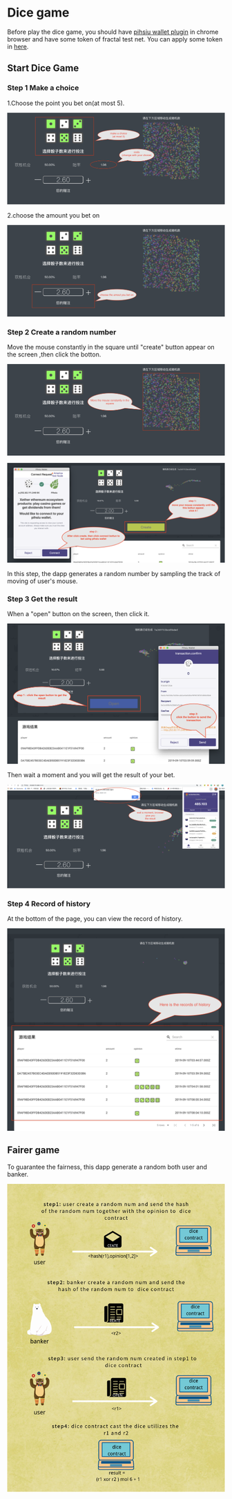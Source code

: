# Dice game
Before play the dice game, you should have [pihsiu wallet plugin](https://github.com/fractal-platform/pihsiu) in chrome browser and have some token of fractal test net.
You can apply some token in [here](http://token.fractalblock.com).

## Start Dice Game

### Step 1 Make a choice 

1.Choose the point you bet on(at most 5).


![option](opinion.png)

2.choose the amount you bet on


![bet](./bet.png)

### Step 2 Create a random number

Move the mouse constantly in the square until "create" button appear on the screen ,then click the botton.


![create-1](./create-1.png)


![create-2](./create-2.png)

In this step, the dapp generates a random number by sampling the track of moving of user's mouse. 

### Step 3 Get the result

When a "open" button on the screen, then click it. 


![open](./open-2.png)

Then wait a moment and you will get the result of your bet.


![result](./result.png)


### Step 4 Record of history
At the bottom of the page, you can view the record of history.


![record](./record.png)


## Fairer game  
To guarantee the fairness, this dapp generate a random both user and banker.


![random_generate](./rand_create_flow.png)


